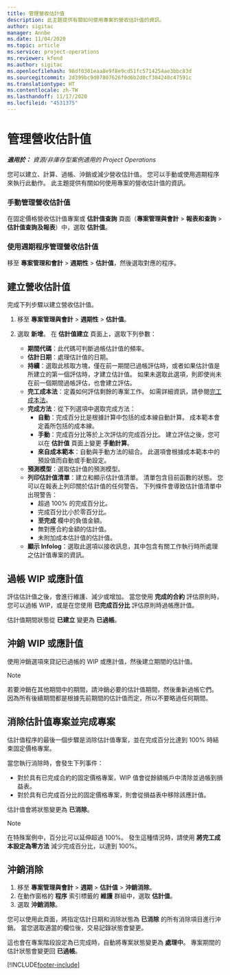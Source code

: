 ```yaml
---
title: 管理營收估計值
description: 此主題提供有關如何使用專案的營收估計值的資訊。
author: sigitac
manager: Annbe
ms.date: 11/04/2020
ms.topic: article
ms.service: project-operations
ms.reviewer: kfend
ms.author: sigitac
ms.openlocfilehash: 98df0301eaa8e9f8e9cd51fc5714254ae3bbc83d
ms.sourcegitcommit: 2d399bc9d07807626f0d6b2d0cf304240c47591c
ms.translationtype: HT
ms.contentlocale: zh-TW
ms.lasthandoff: 11/17/2020
ms.locfileid: "4531375"
---
```

# <a name="manage-revenue-estimates"></a>管理營收估計值

_**適用於：** 資源/非庫存型案例適用的 Project Operations_

您可以建立、計算、過帳、沖銷或減少營收估計值。 您可以手動或使用週期程序來執行此動作。 此主題提供有關如何使用專案的營收估計值的資訊。

### <a name="manage-revenue-estimates-manually"></a>手動管理營收估計值

在固定價格營收估計值專案或 **估計值查詢** 頁面（**專案管理與會計** > **報表和查詢** > **估計值查詢及報表**）中，選取 **估計值**。

### <a name="manage-revenue-estimates-using-a-periodic-process"></a>使用週期程序管理營收估計值

移至 **專案管理和會計** > **週期性** > **估計值**，然後選取對應的程序。

## <a name="create-a-revenue-estimate"></a>建立營收估計值

完成下列步驟以建立營收估計值。 

1. 移至 **專案管理與會計** > **週期性** > **估計值**。
2. 選取 **新增**。 在 **估計值建立** 頁面上，選取下列參數：

   - **期間代碼**：此代碼可判斷過帳估計值的頻率。
   - **估計日期**：處理估計值的日期。
   - **持續**：選取此核取方塊，僅在前一期間已過帳評估時，或者如果估計值是所建立的第一個評估時，才建立估計值。 如果未選取此選項，則即使尚未在前一個期間過帳評估，也會建立評估。
   - **完工成本法**：定義如何評估剩餘的專案工作。 如需詳細資訊，請參閱[完工成本法](cost-complete-methods.md)。
   - **完成方法**：從下列選項中選取完成方法：
     - **自動**：完成百分比是根據計算中包括的成本線自動計算。 成本範本會定義所包括的成本線。
     - **手動**：完成百分比等於上次評估的完成百分比。 建立評估之後，您可以在 **估計值** 頁面上變更 **手動計算**。
     - **來自成本範本**：自動與手動方法的組合。 此選項會根據成本範本中的預設值而自動或手動設定。
   - **預測模型**：選取估計值的預測模型。
   - **列印估計值清單**：建立和顯示估計值清單。 清單包含目前函數的狀態。 您可以在報表上列印關於估計值的任何警告。 下列條件會導致估計值清單中出現警告：
     - 超過 100% 的完成百分比。
     - 完成百分比小於零百分比。
     - **至完成** 欄中的負值金額。
     - 無對應合約金額的估計值。
     - 未附加成本估計值的估計值。
   - **顯示 Infolog**：選取此選項以接收訊息，其中包含有關工作執行時所處理之估計值專案的資訊。


## <a name="post-wip-or-accruals"></a>過帳 WIP 或應計值

評估估計值之後，會進行維護、減少或增加。 當您使用 **完成的合約** 評估原則時，您可以過帳 WIP，或是在您使用 **已完成百分比** 評估原則時過帳應計值。
  
估計值期間狀態從 **已建立** 變更為 **已過帳**。

## <a name="reverse-wip-or-accruals"></a>沖銷 WIP 或應計值

使用沖銷選項來貸記已過帳的 WIP 或應計值，然後建立期間的估計值。

> [!NOTE]
> 若要沖銷在其他期間中的期間，請沖銷必要的估計值期間，然後重新過帳它們。 因為所有後續期間都是根據先前期間的估計值而定，所以不要略過任何期間。

## <a name="eliminate-the-estimate-project-and-finish-the-project"></a>消除估計值專案並完成專案

估計值程序的最後一個步驟是消除估計值專案，並在完成百分比達到 100% 時結束固定價格專案。

當您執行消除時，會發生下列事件：

- 對於具有已完成合約的固定價格專案，WIP 值會從餘額帳戶中清除並過帳到損益表。
- 對於具有已完成百分比的固定價格專案，則會從損益表中移除該應計值。

估計值會將狀態變更為 **已消除**。

> [!NOTE]
> 在特殊案例中，百分比可以延伸超過 100%。 發生這種情況時，請使用 **將完工成本設定為零方法** 減少完成百分比，以達到 100%。

## <a name="reverse-elimination"></a>沖銷消除

1. 移至 **專案管理與會計** > **週期** > **估計值** > **沖銷消除**。 
2. 在動作窗格的 **程序** 索引標籤的 **維護** 群組中，選取 **估計值**。 
3. 選取 **沖銷消除**。

您可以使用此頁面，將指定估計日期和消除狀態為 **已消除** 的所有消除項目進行沖銷。 當您選取適當的欄位後，交易記錄狀態會變更。

這也會在專案階段設定為已完成時，自動將專案狀態變更為 **處理中**。 專案期間的估計狀態會變更回 **已過帳**。


[!INCLUDE[footer-include](../includes/footer-banner.md)]